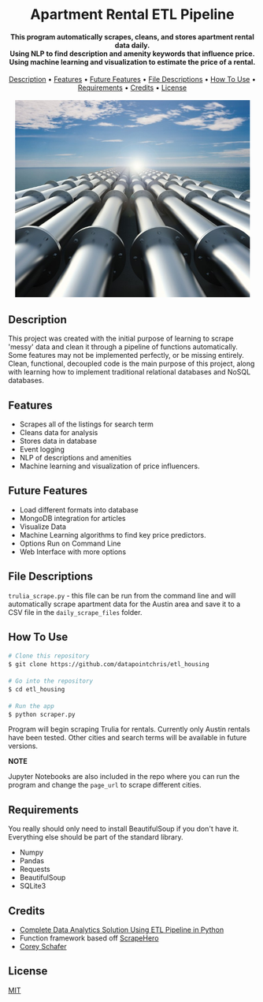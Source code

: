
<h1 align="center">
  Apartment Rental ETL Pipeline
  <br>
</h1>

<h4 align="center">This program automatically scrapes, cleans, and stores apartment rental data daily.<br />
Using NLP to find description and amenity keywords that influence price.<br />
Using machine learning and visualization to estimate the price of a rental.</h4>

<p align="center">
	<a href="#description">Description</a> •
	<a href="#features">Features</a> •
	<a href="#future-features">Future Features</a> •
	<a href="#file-descriptions">File Descriptions</a> •
	<a href="#how-to-use">How To Use</a> •
	<a href="#requirements">Requirements</a> •
	<a href="#credits">Credits</a> •
	<a href="#license">License</a>
<br />
<br />
<img src='images/pipeline.jpg' height=400>
</p>


## Description

This project was created with the initial purpose of learning to scrape 'messy' data and clean it through a pipeline of functions automatically.  Some features may not be implemented perfectly, or be missing entirely.  Clean, functional, decoupled code is the main purpose of this project, along with learning how to implement traditional relational databases and NoSQL databases.


## Features

* Scrapes all of the listings for search term
* Cleans data for analysis
* Stores data in database
* Event logging
* NLP of descriptions and amenities
* Machine learning and visualization of price influencers.


## Future Features

* Load different formats into database
* MongoDB integration for articles
* Visualize Data
* Machine Learning algorithms to find key price predictors.
* Options Run on Command Line
* Web Interface with more options


## File Descriptions

`trulia_scrape.py` - this file can be run from the command line and will automatically scrape apartment data for the Austin area and save it to a CSV file in the `daily_scrape_files` folder.



## How To Use


```bash
# Clone this repository
$ git clone https://github.com/datapointchris/etl_housing

# Go into the repository
$ cd etl_housing

# Run the app
$ python scraper.py
```

Program will begin scraping Trulia for rentals.  Currently only Austin rentals have been tested.  Other cities and search terms will be available in future versions.

**NOTE**

Jupyter Notebooks are also included in the repo where you can run the program and change the `page_url` to scrape different cities.


## Requirements

You really should only need to install BeautifulSoup if you don't have it.  Everything else should be part of the standard library.

- Numpy
- Pandas
- Requests
- BeautifulSoup
- SQLite3


## Credits

- [Complete Data Analytics Solution Using ETL Pipeline in Python](https://medium.com/datadriveninvestor/complete-data-analytics-solution-using-etl-pipeline-in-python-edd6580de24b)
- Function framework based off [ScrapeHero](https://www.scrapehero.com/web-scraping-tutorials/)
- [Corey Schafer](https://www.youtube.com/channel/UCCezIgC97PvUuR4_gbFUs5g)


## License

[MIT](https://tldrlegal.com/license/mit-license)